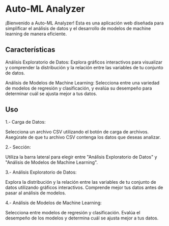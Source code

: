 # Auto-ML Analyzer
¡Bienvenido a Auto-ML Analyzer! Esta es una aplicación web diseñada para simplificar el análisis de datos y el desarrollo de modelos de machine learning de manera eficiente.

## Características
Análisis Exploratorio de Datos: Explora gráficos interactivos para visualizar y comprender la distribución y la relación entre las variables de tu conjunto de datos.

Análisis de Modelos de Machine Learning: Selecciona entre una variedad de modelos de regresión y clasificación, y evalúa su desempeño para determinar cuál se ajusta mejor a tus datos.

## Uso
1.- Carga de Datos:

Selecciona un archivo CSV utilizando el botón de carga de archivos. Asegúrate de que tu archivo CSV contenga los datos que deseas analizar.

2.- Sección:

Utiliza la barra lateral para elegir entre "Análisis Exploratorio de Datos" y "Análisis de Modelos de Machine Learning".

3.- Análisis Exploratorio de Datos:

Explora la distribución y la relación entre las variables de tu conjunto de datos utilizando gráficos interactivos. Comprende mejor tus datos antes de pasar al análisis de modelos.

4.- Análisis de Modelos de Machine Learning:

Selecciona entre modelos de regresión y clasificación. Evalúa el desempeño de los modelos y determina cuál se ajusta mejor a tus datos.
